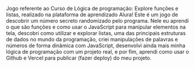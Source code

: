 Jogo referente ao Curso de Lógica de programação: Explore funções e listas, realizado na plataforma de aprendizado Alura! 
Este é um jogo de descobrir um número secreto randomizado pelo programa. 
Nele eu aprendi o que são funções e como usar o JavaScript para manipular elementos na tela, descobri como utilizar e explorar listas, uma das principais estruturas de dados no mundo da programação, criei manipulações de palavras e números de forma dinâmica com JavaScript, 
desenvolvi ainda mais minha lógica de programação com um projeto real, e por fim, aprendi como usar o Github e Vercel para publicar (fazer deploy) do meu projeto.

